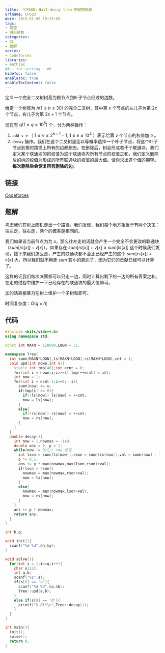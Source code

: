 ```yaml
---
title: 「CF68D」Half-decay tree-期望瞎搞题
urlname: CF68D
date: 2019-01-09 19:23:03
tags:
- 期望
- 树形结构
categories: 
- OI
- 题解
series:
- Codeforces
libraries:
- mathjax 
##-- toc setting --##
hideToc: false
enableToc: true
enableTocContent: false
---
```


定义一个完全二叉树树高为根节点到叶子节点经过的边数。

给定一个树高为 $h(1 \le h \le 30)$ 的完全二叉树，其中第 $x$ 个节点的左儿子为第 $2x$ 个节点，右儿子为第 $2x+1$ 个节点。

现在有 $q(1 \le q \le 10^{5})$ 个，分为两种操作：

1. `add v e` （ $1 \le v \le 2^{h+1}-1,1 \le e \le 10^4$ ）表示给第 $v$ 个节点的权值加 $e$ 。
2. `decay` 操作。我们在这个二叉树里面以等概率选择一个叶子节点，将这个叶子节点到根的路径上所有的边都删去。在删除后，树会形成若干个联通块，我们定义某个联通块的的权值为这个联通块内所有节点的权值之和。我们定义删除后的树的权值为形成的所有联通块的权值的最大值。请你求出这个值的期望。**每次删除后会恢复所有删除的边。**


<!--more-->

## 链接

[Codeforces](https://codeforces.com/problemset/problem/68/D)

## 题解

考虑我们在树上随机走出一个路径。我们发现，我们每个地方相当于有两个决策：往左走，往右走，两个的概率是相同的。

我们如果设当前节点为为 $x$，那么往左走的话就会产生一个完全不会更改的联通块（$sum[rs[x]] +v[x]$）。如果存在 $sum[rs[x]] + v[x] \ge sum[ls[x]]$ 这个时候我们发现，接下来我们怎么走，产生的联通块都不会比已经产生的这个 $sum[rs[x]] + v[x]$ 大。所以我们就不用走 $sum$ 较小的那边了，因为它们的贡献已经可以计算了。

这样的话我们每次决策都可以只走一边，同时计算出剩下的一边的所有答案之和。在走的过程中维护一下已经存在的联通块的最大值即可。

加的话直接暴力在树上维护一个子树和即可。

时间复杂度：$O(q \times h)$

## 代码


```cpp
#include <bits/stdc++.h>
using namespace std;

const int MAXN = 110000,LOGN = 31;

namespace Tree{
  int sumn[MAXN*LOGN],ls[MAXN*LOGN],rs[MAXN*LOGN],cnt = 1;
  void upd(int nown,int v){
    static int tmp[40];int ecnt = 0;
    for(int i = nown;i;i>>=1) tmp[++ecnt] = i&1;
    int now = 1;
    for(int i = ecnt-1;i>=0;--i){
      sumn[now] += v;
      if(tmp[i] == 0){
        if(!ls[now]) ls[now] = ++cnt;
        now = ls[now];
      }
      else{
        if(!rs[now]) rs[now] = ++cnt;
        now = rs[now];
      }
    }
  }
  double decay(){
    int now = 1,nowmax = -1e9;
    double ans = 0, p = 1;
    while(now != 0){// now 非空
      int lson = sumn[ls[now]],rson = sumn[rs[now]],val = sumn[now] - lson - rson;
      p *= 0.5;
      ans += p * max(nowmax,max(lson,rson)+val);
      if(lson > rson){
        nowmax = max(nowmax,rson+val);
        now = ls[now];
      }
      else{
        nowmax = max(nowmax,lson+val);
        now = rs[now];
      }
    }
    ans += p * nowmax;
    return ans;
  }
}

int h,q;

void init(){
  scanf("%d %d",&h,&q);
}

void solve(){
  for(int i = 1;i<=q;i++){
    char s[12];
    int a,b;
    scanf("%s",s);
    if(s[0] == 'a'){
      scanf("%d %d",&a,&b);
      Tree::upd(a,b);
    }
    else if(s[0] == 'd'){
      printf("%.8lf\n",Tree::decay());
    }
  }
}

int main(){
  init();
  solve();
  return 0;
}
```

